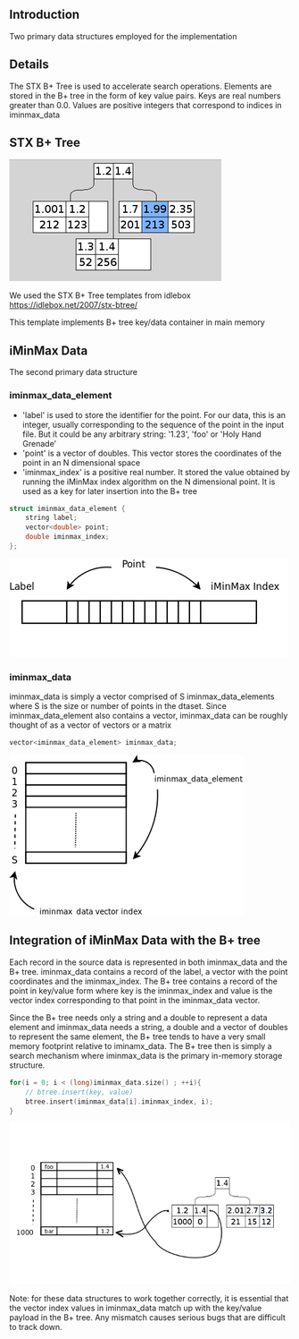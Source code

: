 ## Introduction

Two primary data structures employed for the implementation

## Details

The STX B+ Tree is used to accelerate search operations. Elements are stored in the B+ tree in the form of key value pairs. Keys are real numbers greater than 0.0. Values are positive integers that correspond to indices in iminmax_data

## STX B+ Tree

![STX B+ Tree](/images/b-tree.png)

We used the STX B+ Tree templates from idlebox https://idlebox.net/2007/stx-btree/

This template implements B+ tree key/data container in main memory

## iMinMax Data

The second primary data structure

### iminmax_data_element

* 'label' is used to store the identifier for the point. 
For our data, this is an integer, usually corresponding to the 
sequence of the point in the input file. 
But it could be any arbitrary string: '1.23', 'foo' or 'Holy Hand Grenade'
* 'point' is a vector of doubles. This vector stores the coordinates 
of the point in an N dimensional space
* 'iminmax_index' is a positive real number. It stored the value 
obtained by running the iMinMax index algorithm on the N dimensional point. 
It is used as a key for later insertion into the B+ tree

```C++
struct iminmax_data_element { 
    string label; 
    vector<double> point; 
    double iminmax_index; 
};
```

![iminmax_element](/images/iminmax-element.png)

### iminmax_data

iminmax_data is simply a vector comprised of S iminmax_data_elements 
where S is the size or number of points in the dtaset. 
Since iminmax_data_element also contains a vector, iminmax_data can be 
roughly thought of 
as a vector of vectors or a matrix

```C++
vector<iminmax_data_element> iminmax_data;
```

![iminmax_data](/images/iminmax-data.png)

## Integration of iMinMax Data with the B+ tree

Each record in the source data is represented in both iminmax_data 
and the B+ tree. 
iminmax_data contains a record of the label, a vector with the 
point coordinates and the iminmax_index. 
The B+ tree contains a record of the point in key/value form where key 
is the iminmax_index and value is the vector index corresponding to 
that point in the iminmax_data vector.

Since the B+ tree needs only a string and a double to represent a 
data element and iminmax_data needs a string, a double and a 
vector of doubles to represent the same element, the B+ tree tends 
to have a very small memory footprint relative to iminamx_data. 
The B+ tree then is simply a search mechanism where iminmax_data is the 
primary in-memory storage structure. 

```C++
for(i = 0; i < (long)iminmax_data.size() ; ++i){ 
    // btree.insert(key, value) 
    btree.insert(iminmax_data[i].iminmax_index, i); 
}
```

![iminmax-btree](/images/iminmax-btree.png)

Note: for these data structures to work together correctly, 
it is essential that the vector index values in iminmax_data match up 
with the key/value payload in the B+ tree. 
Any mismatch causes serious bugs that are difficult to track down.

